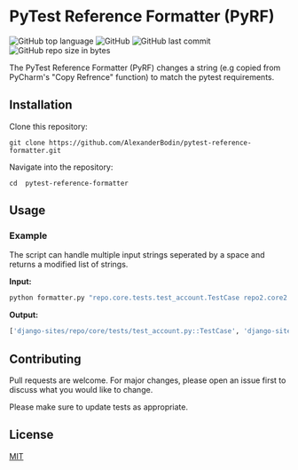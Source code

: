 # PyTest Reference Formatter (PyRF)
![GitHub top language](https://img.shields.io/github/languages/top/alexanderbodin/pytest-reference-formatter.svg)
![GitHub](https://img.shields.io/github/license/alexanderbodin/pytest-reference-formatter)
![GitHub last commit](https://img.shields.io/github/last-commit/alexanderbodin/pytest-reference-formatter.svg)
![GitHub repo size in bytes](https://img.shields.io/github/repo-size/alexanderbodin/pytest-reference-formatter.svg)


The PyTest Reference Formatter (PyRF) changes a string (e.g copied from PyCharm's "Copy Refrence" function) to match the pytest requirements.

## Installation

Clone this repository:

`git clone https://github.com/AlexanderBodin/pytest-reference-formatter.git`

Navigate into the repository:

`cd  pytest-reference-formatter`


## Usage

### Example
The script can handle multiple input strings seperated by a space and returns a modified list of strings.

**Input:**
```bash
python formatter.py "repo.core.tests.test_account.TestCase repo2.core2.tests2.test_account2.TestCase2.test_function"
```

**Output:**
```bash
['django-sites/repo/core/tests/test_account.py::TestCase', 'django-sites/repo2/core2/tests2/test_account2.py::TestCase2::test_function']
```

## Contributing
Pull requests are welcome. For major changes, please open an issue first to discuss what you would like to change.

Please make sure to update tests as appropriate.

## License
[MIT](https://github.com/AlexanderBodin/pytest-reference-formatter/blob/master/LICENSE)
